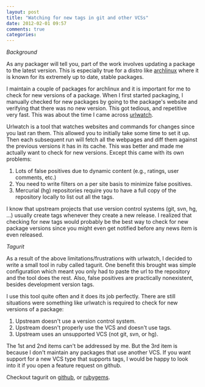 ```yaml
---
layout: post
title: "Watching for new tags in git and other VCSs"
date: 2012-02-01 09:57
comments: true
categories: 
---
```


*Background*

As any packager will tell you, part of the work involves updating a package to the latest version.
This is especially true for a distro like [archlinux](http://www.archlinux.org/) where it is known for its extremely up to date, stable packages.

I maintain a couple of packages for archlinux and it is important for me to check for new versions of a package.
When I first started packaging, I manually checked for new packages by going to the package's website and verifying that there was no new version.
This got tedious, and repetitive very fast. This was about the time I came across [urlwatch](http://thp.io/2008/urlwatch/).

Urlwatch is a tool that watches websites and commands for changes since you last ran them.
This allowed you to initially take some time to set it up.
Then each subsequent run will fetch all the webpages and diff them against the previous versions it has in its cache.
This was better and made me actually want to check for new versions. Except this came with its own problems:

1. Lots of false positives due to dynamic content (e.g., ratings, user comments, etc.)
2. You need to write filters on a per site basis to minimize false positives.
3. Mercurial (hg) repositories require you to have a full copy of the repository locally to list out all the tags.

I know that upstream projects that use version control systems (git, svn, hg, ...) usually create tags whenever they create a new release.
I realized that checking for new tags would probably be the best way to check for new package versions since you might even get notified before any news item is even released.

*Tagurit*

As a result of the above limitations/frustrations with urlwatch, I decided to write a small tool in ruby called tagurit.
One benefit this brought was simple configuration which meant you only had to paste the url to the repository and the tool does the rest.
Also, false positives are practically nonexistent, besides development version tags.

I use this tool quite often and it does its job perfectly.
There are still situations were something like urlwatch is required to check for new versions of a package:

1. Upstream doesn't use a version control system.
2. Upstream doesn't properly use the VCS and doesn't use tags.
3. Upstream uses an unsupported VCS (not git, svn, or hg).

The 1st and 2nd items can't be addressed by me.
But the 3rd item is because I don't maintain any packages that use another VCS.
If you want support for a new VCS type that supports tags, I would be happy to look into it if you open a feature request on github.

Checkout tagurit on [github](https://github.com/gostrc/tagurit), or [rubygems](https://rubygems.org/gems/tagurit).
